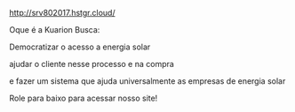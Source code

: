 http://srv802017.hstgr.cloud/



Oque é a Kuarion Busca:


Democratizar o acesso a energia solar

ajudar o cliente nesse processo e na compra

 e fazer um sistema que ajuda universalmente as empresas de energia solar 
 
Role para baixo para acessar nosso site!

